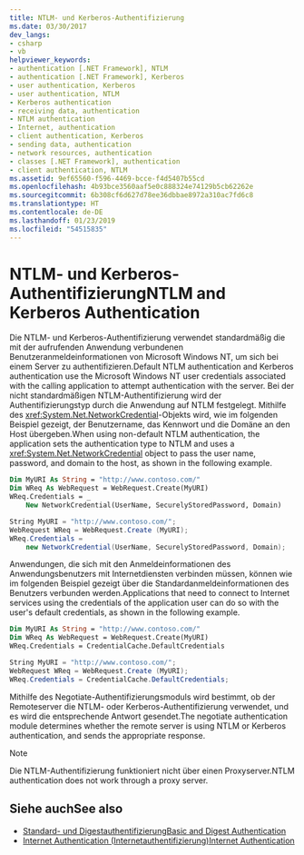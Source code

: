 ```yaml
---
title: NTLM- und Kerberos-Authentifizierung
ms.date: 03/30/2017
dev_langs:
- csharp
- vb
helpviewer_keywords:
- authentication [.NET Framework], NTLM
- authentication [.NET Framework], Kerberos
- user authentication, Kerberos
- user authentication, NTLM
- Kerberos authentication
- receiving data, authentication
- NTLM authentication
- Internet, authentication
- client authentication, Kerberos
- sending data, authentication
- network resources, authentication
- classes [.NET Framework], authentication
- client authentication, NTLM
ms.assetid: 9ef65560-f596-4469-bcce-f4d5407b55cd
ms.openlocfilehash: 4b93bce3560aaf5e0c888324e74129b5cb62262e
ms.sourcegitcommit: 6b308cf6d627d78ee36dbbae8972a310ac7fd6c8
ms.translationtype: HT
ms.contentlocale: de-DE
ms.lasthandoff: 01/23/2019
ms.locfileid: "54515835"
---
```

# <a name="ntlm-and-kerberos-authentication"></a><span data-ttu-id="243b1-102">NTLM- und Kerberos-Authentifizierung</span><span class="sxs-lookup"><span data-stu-id="243b1-102">NTLM and Kerberos Authentication</span></span>
<span data-ttu-id="243b1-103">Die NTLM- und Kerberos-Authentifizierung verwendet standardmäßig die mit der aufrufenden Anwendung verbundenen Benutzeranmeldeinformationen von Microsoft Windows NT, um sich bei einem Server zu authentifizieren.</span><span class="sxs-lookup"><span data-stu-id="243b1-103">Default NTLM authentication and Kerberos authentication use the Microsoft Windows NT user credentials associated with the calling application to attempt authentication with the server.</span></span> <span data-ttu-id="243b1-104">Bei der nicht standardmäßigen NTLM-Authentifizierung wird der Authentifizierungstyp durch die Anwendung auf NTLM festgelegt. Mithilfe des <xref:System.Net.NetworkCredential>-Objekts wird, wie im folgenden Beispiel gezeigt, der Benutzername, das Kennwort und die Domäne an den Host übergeben.</span><span class="sxs-lookup"><span data-stu-id="243b1-104">When using non-default NTLM authentication, the application sets the authentication type to NTLM and uses a <xref:System.Net.NetworkCredential> object to pass the user name, password, and domain to the host, as shown in the following example.</span></span>  
  
```vb  
Dim MyURI As String = "http://www.contoso.com/"  
Dim WReq As WebRequest = WebRequest.Create(MyURI)  
WReq.Credentials = _  
    New NetworkCredential(UserName, SecurelyStoredPassword, Domain)  
```  
  
```csharp  
String MyURI = "http://www.contoso.com/";  
WebRequest WReq = WebRequest.Create (MyURI);  
WReq.Credentials =   
    new NetworkCredential(UserName, SecurelyStoredPassword, Domain);  
```  
  
 <span data-ttu-id="243b1-105">Anwendungen, die sich mit den Anmeldeinformationen des Anwendungsbenutzers mit Internetdiensten verbinden müssen, können wie im folgenden Beispiel gezeigt über die Standardanmeldeinformationen des Benutzers verbunden werden.</span><span class="sxs-lookup"><span data-stu-id="243b1-105">Applications that need to connect to Internet services using the credentials of the application user can do so with the user's default credentials, as shown in the following example.</span></span>  
  
```vb  
Dim MyURI As String = "http://www.contoso.com/"  
Dim WReq As WebRequest = WebRequest.Create(MyURI)  
WReq.Credentials = CredentialCache.DefaultCredentials  
```  
  
```csharp  
String MyURI = "http://www.contoso.com/";  
WebRequest WReq = WebRequest.Create (MyURI);  
WReq.Credentials = CredentialCache.DefaultCredentials;  
```  
  
 <span data-ttu-id="243b1-106">Mithilfe des Negotiate-Authentifizierungsmoduls wird bestimmt, ob der Remoteserver die NTLM- oder Kerberos-Authentifizierung verwendet, und es wird die entsprechende Antwort gesendet.</span><span class="sxs-lookup"><span data-stu-id="243b1-106">The negotiate authentication module determines whether the remote server is using NTLM or Kerberos authentication, and sends the appropriate response.</span></span>  
  
> [!NOTE]
>  <span data-ttu-id="243b1-107">Die NTLM-Authentifizierung funktioniert nicht über einen Proxyserver.</span><span class="sxs-lookup"><span data-stu-id="243b1-107">NTLM authentication does not work through a proxy server.</span></span>  
  
## <a name="see-also"></a><span data-ttu-id="243b1-108">Siehe auch</span><span class="sxs-lookup"><span data-stu-id="243b1-108">See also</span></span>
- [<span data-ttu-id="243b1-109">Standard- und Digestauthentifizierung</span><span class="sxs-lookup"><span data-stu-id="243b1-109">Basic and Digest Authentication</span></span>](../../../docs/framework/network-programming/basic-and-digest-authentication.md)
- [<span data-ttu-id="243b1-110">Internet Authentication (Internetauthentifizierung)</span><span class="sxs-lookup"><span data-stu-id="243b1-110">Internet Authentication</span></span>](../../../docs/framework/network-programming/internet-authentication.md)
